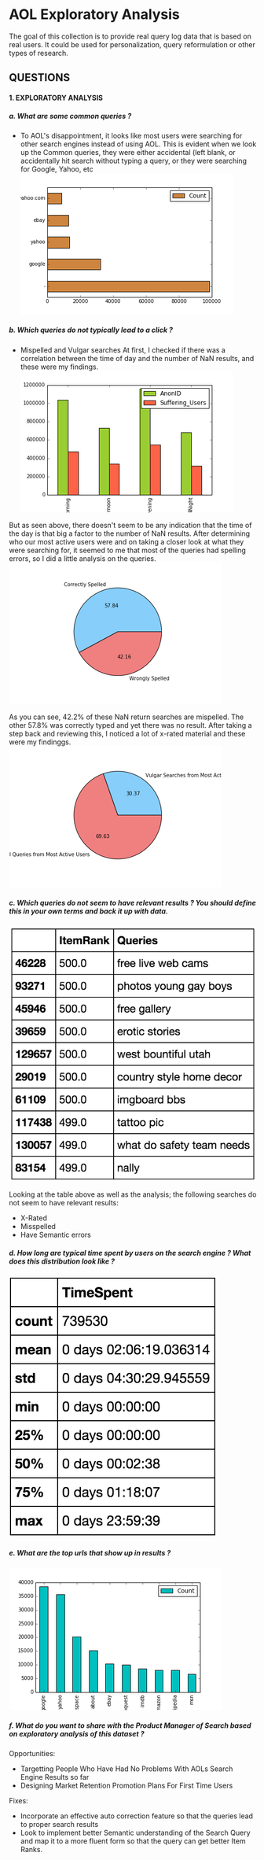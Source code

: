 # AOL Exploratory Analysis
The goal of this collection is to provide real query log data that is based on real users. It could be used for personalization, query reformulation or other types of research.

## QUESTIONS

#### 1. EXPLORATORY ANALYSIS

##### a. What are some common queries ?
- To AOL's disappointment, it looks like most users were searching for other search engines instead of using AOL. This is evident when we look up the Common queries, they were either accidental (left blank, or accidentally hit search without typing a query, or they were searching for Google, Yahoo, etc
![Common Queries](Visuals/MostSearchedQueries.png)


##### b. Which queries do not typically lead to a click ?
- Mispelled and Vulgar searches
At first, I checked if there was a correlation between the time of day and the number of NaN results, and these were my findings.
![Queries By Day](Visuals/SufferingUsers.png)

But as seen above, there doesn't seem to be any indication that the time of the day is that big a factor to the number of NaN results. After determining who our most active users were and on taking a closer look at what they were searching for, it seemed to me that most of the queries had spelling errors, so I did a little analysis on the queries. 
![Total Misspelled Queries](Visuals/SpellCheckQueries.png)

As you can see, 42.2% of these NaN return searches are mispelled. The other 57.8% was correctly typed and yet there was no result. 
After taking a step back and reviewing this, I noticed a lot of x-rated material and these were my findinggs.
![Vulgar Queries](Visuals/VulgarUsedByMostActiveUsers.png)

##### c. Which queries do not seem to have relevant results ? You should define this in your own terms and back it up with data.

![Irrelevant Results](Visuals/IrrelevantResults.png)

Looking at the table above as well as the analysis; the following searches do not seem to have relevant results:
- X-Rated
- Misspelled
- Have Semantic errors 

##### d. How long are typical time spent by users on the search engine ? What does this distribution look like ?

![Time Summary](Visuals/TimeSummary.png)

##### e. What are the top urls that show up in results ?

![Common URLs](Visuals/CommonURLS.png)

##### f. What do you want to share with the Product Manager of Search based on exploratory analysis of this dataset ?

Opportunities:
- Targetting People Who Have Had No Problems With AOLs Search Engine Results so far
- Designing Market Retention Promotion Plans For First Time Users

Fixes:
- Incorporate an effective auto correction feature so that the queries lead to proper search results
- Look to implement better Semantic understanding of the Search Query and map it to a more fluent form so that the query can get better Item Ranks.
